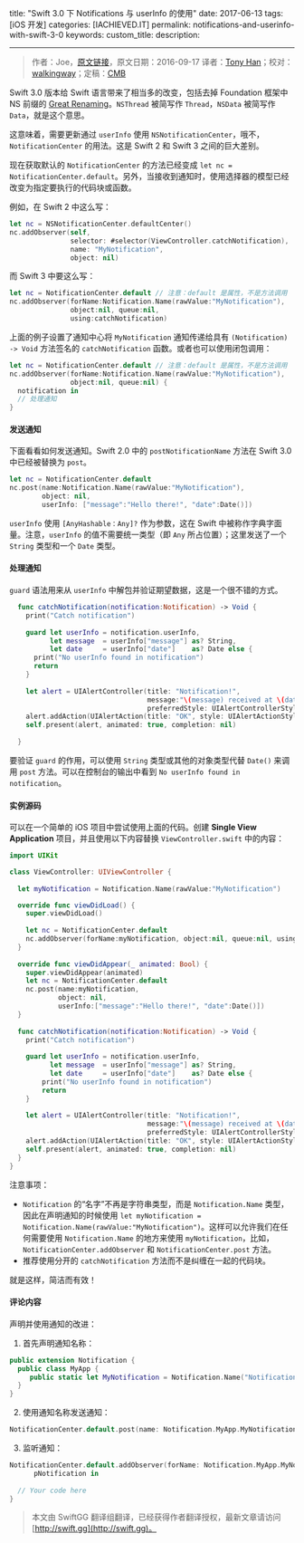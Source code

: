 title: "Swift 3.0 下 Notifications 与 userInfo 的使用"
date: 2017-06-13
tags: [iOS 开发]
categories: [IACHIEVED.IT]
permalink: notifications-and-userinfo-with-swift-3-0
keywords: 
custom_title: 
description: 

---
> 作者：Joe，[原文链接](http://dev.iachieved.it/iachievedit/notifications-and-userinfo-with-swift-3-0/)，原文日期：2016-09-17
> 译者：[Tony Han](undefined)；校对：[walkingway](http://chengway.in/)；定稿：[CMB](https://github.com/chenmingbiao)
  







<!--此处开始正文-->

Swift 3.0 版本给 Swift 语言带来了相当多的改变，包括去掉 Foundation 框架中 NS 前缀的 [Great Renaming](https://developer.apple.com/videos/play/wwdc2016/403/)。`NSThread` 被简写作 `Thread`，`NSData` 被简写作 `Data`，就是这个意思。

<!--more-->

这意味着，需要更新通过 `userInfo` 使用 `NSNotificationCenter`，哦不，`NotificationCenter` 的用法。这是 Swift 2 和 Swift 3 之间的巨大差别。

现在获取默认的 `NotificationCenter` 的方法已经变成 `let nc = NotificationCenter.default`。另外，当接收到通知时，使用选择器的模型已经改变为指定要执行的代码块或函数。

例如，在 Swift 2 中这么写：

```swift
let nc = NSNotificationCenter.defaultCenter()
nc.addObserver(self, 
               selector: #selector(ViewController.catchNotification),
               name: "MyNotification", 
               object: nil)
```

而 Swift 3 中要这么写：

```swift
let nc = NotificationCenter.default // 注意：default 是属性，不是方法调用
nc.addObserver(forName:Notification.Name(rawValue:"MyNotification"),
               object:nil, queue:nil,
               using:catchNotification)
```

上面的例子设置了通知中心将 `MyNotification` 通知传递给具有 `(Notification) -> Void` 方法签名的 `catchNotification` 函数。或者也可以使用闭包调用：

```swift
let nc = NotificationCenter.default // 注意：default 是属性，不是方法调用
nc.addObserver(forName:Notification.Name(rawValue:"MyNotification"),
               object:nil, queue:nil) {
  notification in
  // 处理通知
}
```

#### 发送通知

下面看看如何发送通知。Swift 2.0 中的 `postNotificationName` 方法在 Swift 3.0 中已经被替换为 `post`。

```swift
let nc = NotificationCenter.default
nc.post(name:Notification.Name(rawValue:"MyNotification"),
        object: nil,
        userInfo: ["message":"Hello there!", "date":Date()])
```

`userInfo` 使用 `[AnyHashable：Any]?` 作为参数，这在 Swift 中被称作字典字面量。注意，`userInfo` 的值不需要统一类型（即 `Any` 所占位置）；这里发送了一个 `String` 类型和一个 `Date` 类型。

#### 处理通知

`guard` 语法用来从 `userInfo` 中解包并验证期望数据，这是一个很不错的方式。

```swift
  func catchNotification(notification:Notification) -> Void {
    print("Catch notification")
    
    guard let userInfo = notification.userInfo,
          let message  = userInfo["message"] as? String,
          let date     = userInfo["date"]    as? Date else {
      print("No userInfo found in notification")
      return
    }
    
    let alert = UIAlertController(title: "Notification!",
                                  message:"\(message) received at \(date)",
                                  preferredStyle: UIAlertControllerStyle.alert)
    alert.addAction(UIAlertAction(title: "OK", style: UIAlertActionStyle.default, handler: nil))
    self.present(alert, animated: true, completion: nil)
    
  }
```

要验证 `guard` 的作用，可以使用 `String` 类型或其他的对象类型代替 `Date()` 来调用 `post` 方法。可以在控制台的输出中看到 `No userInfo found in notification`。

#### 实例源码

可以在一个简单的 iOS 项目中尝试使用上面的代码。创建 **Single View Application** 项目，并且使用以下内容替换 `ViewController.swift` 中的内容：

```swift
import UIKit

class ViewController: UIViewController {
  
  let myNotification = Notification.Name(rawValue:"MyNotification")

  override func viewDidLoad() {
    super.viewDidLoad()
    
    let nc = NotificationCenter.default
    nc.addObserver(forName:myNotification, object:nil, queue:nil, using:catchNotification)
  }
  
  override func viewDidAppear(_ animated: Bool) {
    super.viewDidAppear(animated)
    let nc = NotificationCenter.default
    nc.post(name:myNotification,
            object: nil,
            userInfo:["message":"Hello there!", "date":Date()])
  }
  
  func catchNotification(notification:Notification) -> Void {
    print("Catch notification")
    
    guard let userInfo = notification.userInfo,
          let message  = userInfo["message"] as? String,
          let date     = userInfo["date"]    as? Date else {
        print("No userInfo found in notification")
        return
    }
    
    let alert = UIAlertController(title: "Notification!",
                                  message:"\(message) received at \(date)",
                                  preferredStyle: UIAlertControllerStyle.alert)
    alert.addAction(UIAlertAction(title: "OK", style: UIAlertActionStyle.default, handler: nil))
    self.present(alert, animated: true, completion: nil)
  }
}
```

注意事项：

- `Notification` 的“名字”不再是字符串类型，而是 `Notification.Name` 类型，因此在声明通知的时候使用 `let myNotification = Notification.Name(rawValue:"MyNotification")`。这样可以允许我们在任何需要使用 `Notification.Name` 的地方来使用 `myNotification`，比如，`NotificationCenter.addObserver` 和 `NotificationCenter.post` 方法。
- 推荐使用分开的 `catchNotification` 方法而不是纠缠在一起的代码块。

就是这样，简洁而有效！

#### 评论内容

声明并使用通知的改进：

1) 首先声明通知名称：

```swift
public extension Notification {
  public class MyApp {
     public static let MyNotification = Notification.Name("Notification.MyApp.MyNotification")
  }
}
```

2) 使用通知名称发送通知：

```swift
NotificationCenter.default.post(name: Notification.MyApp.MyNotification, object: self)
```

3) 监听通知：

```swift
NotificationCenter.default.addObserver(forName: Notification.MyApp.MyNotification, object: nil, queue: OperationQueue.main) {
      pNotification in
 
  // Your code here
}
```
> 本文由 SwiftGG 翻译组翻译，已经获得作者翻译授权，最新文章请访问 [http://swift.gg](http://swift.gg)。